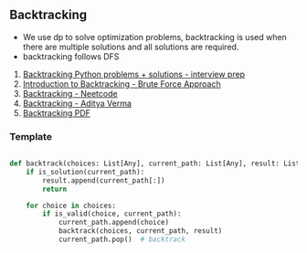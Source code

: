 ## Backtracking

* We use dp to solve optimization problems, backtracking is used when there are multiple solutions and all solutions are required.
* backtracking follows DFS




1. [Backtracking Python problems + solutions - interview prep](https://leetcode.com/problems/letter-combinations-of-a-phone-number/discuss/780232/Backtracking-Python-problems%2B-solutions-interview-prep)
2. [Introduction to Backtracking - Brute Force Approach](https://www.youtube.com/watch?v=DKCbsiDBN6c)
3. [Backtracking - Neetcode](https://www.youtube.com/playlist?list=PLot-Xpze53lf5C3HSjCnyFghlW0G1HHXo)
4. [Backtracking - Aditya Verma](https://www.youtube.com/playlist?list=PL_z_8CaSLPWdbOTog8Jxk9XOjzUs3egMP)
5. [Backtracking PDF](https://jeffe.cs.illinois.edu/teaching/algorithms/book/02-backtracking.pdf)


### Template

```python

def backtrack(choices: List[Any], current_path: List[Any], result: List[List[Any]]):
    if is_solution(current_path):
        result.append(current_path[:])
        return

    for choice in choices:
        if is_valid(choice, current_path):
            current_path.append(choice)
            backtrack(choices, current_path, result)
            current_path.pop()  # backtrack

```